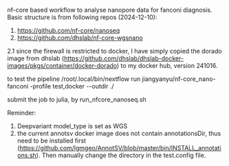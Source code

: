 nf-core based workflow to analyse nanopore data for fanconi diagnosis.
Basic structure is from following repos (2024-12-10):
1. https://github.com/nf-core/nanoseq
2. https://github.com/dhslab/nf-core-wgsnano

2.1 since the firewall is restricted to docker, I have simply copied the dorado image from dhslab (https://github.com/dhslab/dhslab-docker-images/pkgs/container/docker-dorado) to my docker hub, version 241016.

to test the pipeline /root/.local/bin/nextflow run jiangyanyu/nf-core_nano-fanconi -profile test,docker --outdir ./

submit the job to julia, by run_nfcore_nanoseq.sh

Reminder:
1) Deepvariant model_type is set as WGS
2) the current annotsv docker image does not contain annotationsDir, thus need to be installed first (https://github.com/lgmgeo/AnnotSV/blob/master/bin/INSTALL_annotations.sh). Then manually change the directory in the test.config file.
